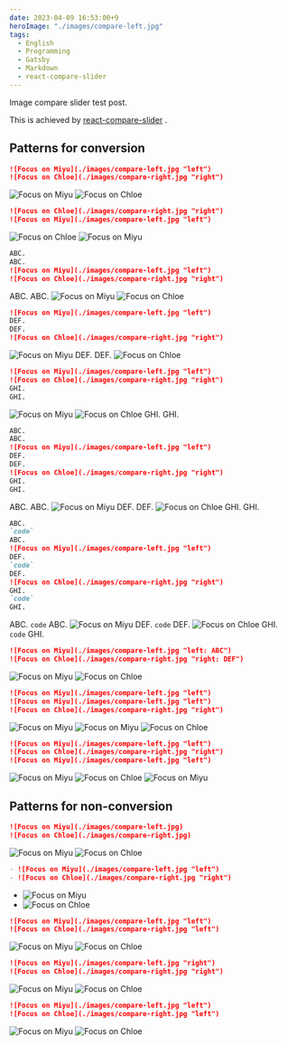 ```yaml
---
date: 2023-04-09 16:53:00+9
heroImage: "./images/compare-left.jpg"
tags:
  - English
  - Programming
  - Gatsby
  - Markdown
  - react-compare-slider
---
```


Image compare slider test post.

<!-- more -->

This is achieved by
[react-compare-slider](https://github.com/nerdyman/react-compare-slider)
.

## Patterns for conversion

```md
![Focus on Miyu](./images/compare-left.jpg "left")
![Focus on Chloe](./images/compare-right.jpg "right")
```

![Focus on Miyu](./images/compare-left.jpg "left")
![Focus on Chloe](./images/compare-right.jpg "right")

```md
![Focus on Chloe](./images/compare-right.jpg "right")
![Focus on Miyu](./images/compare-left.jpg "left")
```

![Focus on Chloe](./images/compare-right.jpg "right")
![Focus on Miyu](./images/compare-left.jpg "left")

```md
ABC.
ABC.
![Focus on Miyu](./images/compare-left.jpg "left")
![Focus on Chloe](./images/compare-right.jpg "right")
```

ABC.
ABC.
![Focus on Miyu](./images/compare-left.jpg "left")
![Focus on Chloe](./images/compare-right.jpg "right")

```md
![Focus on Miyu](./images/compare-left.jpg "left")
DEF.
DEF.
![Focus on Chloe](./images/compare-right.jpg "right")
```

![Focus on Miyu](./images/compare-left.jpg "left")
DEF.
DEF.
![Focus on Chloe](./images/compare-right.jpg "right")

```md
![Focus on Miyu](./images/compare-left.jpg "left")
![Focus on Chloe](./images/compare-right.jpg "right")
GHI.
GHI.
```

![Focus on Miyu](./images/compare-left.jpg "left")
![Focus on Chloe](./images/compare-right.jpg "right")
GHI.
GHI.

```md
ABC.
ABC.
![Focus on Miyu](./images/compare-left.jpg "left")
DEF.
DEF.
![Focus on Chloe](./images/compare-right.jpg "right")
GHI.
GHI.
```

ABC.
ABC.
![Focus on Miyu](./images/compare-left.jpg "left")
DEF.
DEF.
![Focus on Chloe](./images/compare-right.jpg "right")
GHI.
GHI.

```md
ABC.
`code`
ABC.
![Focus on Miyu](./images/compare-left.jpg "left")
DEF.
`code`
DEF.
![Focus on Chloe](./images/compare-right.jpg "right")
GHI.
`code`
GHI.
```

ABC.
`code`
ABC.
![Focus on Miyu](./images/compare-left.jpg "left")
DEF.
`code`
DEF.
![Focus on Chloe](./images/compare-right.jpg "right")
GHI.
`code`
GHI.

```md
![Focus on Miyu](./images/compare-left.jpg "left: ABC")
![Focus on Chloe](./images/compare-right.jpg "right: DEF")
```

![Focus on Miyu](./images/compare-left.jpg "left: ABC")
![Focus on Chloe](./images/compare-right.jpg "right: DEF")

```md
![Focus on Miyu](./images/compare-left.jpg "left")
![Focus on Miyu](./images/compare-left.jpg "left")
![Focus on Chloe](./images/compare-right.jpg "right")
```

![Focus on Miyu](./images/compare-left.jpg "left")
![Focus on Miyu](./images/compare-left.jpg "left")
![Focus on Chloe](./images/compare-right.jpg "right")

```md
![Focus on Miyu](./images/compare-left.jpg "left")
![Focus on Chloe](./images/compare-right.jpg "right")
![Focus on Miyu](./images/compare-left.jpg "left")
```

![Focus on Miyu](./images/compare-left.jpg "left")
![Focus on Chloe](./images/compare-right.jpg "right")
![Focus on Miyu](./images/compare-left.jpg "left")

## Patterns for non-conversion

```md
![Focus on Miyu](./images/compare-left.jpg)
![Focus on Chloe](./images/compare-right.jpg)
```

![Focus on Miyu](./images/compare-left.jpg)
![Focus on Chloe](./images/compare-right.jpg)

```md
- ![Focus on Miyu](./images/compare-left.jpg "left")
- ![Focus on Chloe](./images/compare-right.jpg "right")
```

- ![Focus on Miyu](./images/compare-left.jpg "left")
- ![Focus on Chloe](./images/compare-right.jpg "right")

```md
![Focus on Miyu](./images/compare-left.jpg "left")
![Focus on Chloe](./images/compare-right.jpg "left")
```

![Focus on Miyu](./images/compare-left.jpg "left")
![Focus on Chloe](./images/compare-right.jpg "left")

```md
![Focus on Miyu](./images/compare-left.jpg "right")
![Focus on Chloe](./images/compare-right.jpg "right")
```

![Focus on Miyu](./images/compare-left.jpg "right")
![Focus on Chloe](./images/compare-right.jpg "right")

```md
![Focus on Miyu](./images/compare-left.jpg "left")
![Focus on Chloe](./images/compare-right.jpg "left")
```

![Focus on Miyu](./images/compare-left.jpg "left")
![Focus on Chloe](./images/compare-right.jpg "left")
